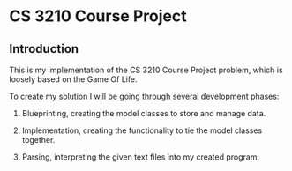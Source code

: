# CS 3210 Course Project

## Introduction
This is my implementation of the CS 3210 Course Project problem, which is loosely based on the Game Of Life.

To create my solution I will be going through several development phases:

1. Blueprinting, creating the model classes to store and manage data.

2. Implementation, creating the functionality to tie the model classes together.

3. Parsing, interpreting the given text files into my created program.

